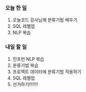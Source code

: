 ### 오늘 한 일
1. 오늘코드 강사님께 분류기법 배우기
2. SQL 레벨업
3. NLP 복습

### 내일 할 일
1. 인프런 NLP 복습
2. 분류기법 복습
3. 프로젝트 데이터에 분류기법 적용하기
4. SQL 레벨업
5. 선거하기!!!!!!!
